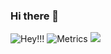 ### Hi there 👋

![Hey!!!](https://media.giphy.com/media/M9gbBd9nbDrOTu1Mqx/giphy.gif)
![Metrics](https://github.com/Nageshbansal/Nageshbansal/blob/main/github-metrics.svg)
<img src="https://github.com/Nageshbansal/Nageshbansal/blob/output/github-contribution-grid-snake.svg">
<!--
**Nageshbansal/Nageshbansal** is a ✨ _special_ ✨ repository because its `README.md` (this file) appears on your GitHub profile.

Here are some ideas to get you started:

- 🔭 I’m currently working on ...
- 🌱 I’m currently learning ...
- 👯 I’m looking to collaborate on ...
- 🤔 I’m looking for help with ...
- 💬 Ask me about ...
- 📫 How to reach me: ...
- 😄 Pronouns: ...
- ⚡ Fun fact: ...
-->
